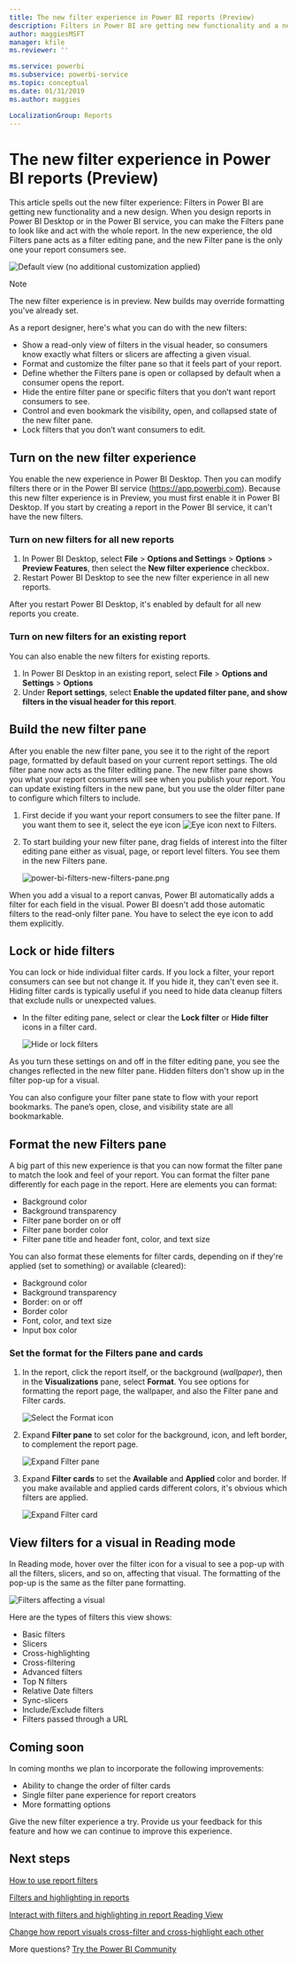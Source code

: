 ```yaml
---
title: The new filter experience in Power BI reports (Preview)
description: Filters in Power BI are getting new functionality and a new design. 
author: maggiesMSFT
manager: kfile
ms.reviewer: ''

ms.service: powerbi
ms.subservice: powerbi-service
ms.topic: conceptual
ms.date: 01/31/2019
ms.author: maggies

LocalizationGroup: Reports
---
```

# The new filter experience in Power BI reports (Preview)

This article spells out the new filter experience: Filters in Power BI are getting new functionality and a new design. When you design reports in Power BI Desktop or in the Power BI service, you can make the Filters pane to look like and act with the whole report. In the new experience, the old Filters pane acts as a filter editing pane, and the new Filter pane is the only one your report consumers see. 
 
![Default view (no additional customization applied)](media/power-bi-report-filter-preview/power-bi-filter-reading.png)

> [!NOTE]
> The new filter experience is in preview. New builds may override formatting you've already set.

As a report designer, here's what you can do with the new filters:

- Show a read-only view of filters in the visual header, so consumers know exactly what filters or slicers are affecting a given visual.
- Format and customize the filter pane so that it feels part of your report.
- Define whether the Filters pane is open or collapsed by default when a consumer opens the report.
- Hide the entire filter pane or specific filters that you don’t want report consumers to see.
- Control and even bookmark the visibility, open, and collapsed state of the new filter pane.
- Lock filters that you don’t want consumers to edit.

## Turn on the new filter experience 

You enable the new experience in Power BI Desktop. Then you can modify filters there or in the Power BI service (https://app.powerbi.com). Because this new filter experience is in Preview, you must first enable it in Power BI Desktop. If you start by creating a report in the Power BI service, it can't have the new filters.

### Turn on new filters for all new reports

1. In Power BI Desktop, select **File** > **Options and Settings** > **Options** > **Preview Features**, then select the **New filter experience** checkbox. 
2. Restart Power BI Desktop to see the new filter experience in all new reports.

After you restart Power BI Desktop, it's enabled by default for all new reports you create.  

### Turn on new filters for an existing report

You can also enable the new filters for existing reports.

1. In Power BI Desktop in an existing report, select **File** > **Options and Settings** > **Options**
2. Under **Report settings**, select **Enable the updated filter pane, and show filters in the visual header for this report**.

## Build the new filter pane

After you enable the new filter pane, you see it to the right of the report page, formatted by default based on your current report settings. The old filter pane now acts as the filter editing pane. The new filter pane shows you what your report consumers will see when you publish your report. You can update existing filters in the new pane, but you use the older filter pane to configure which filters to include.

1. First decide if you want your report consumers to see the filter pane. If you want them to see it, select the eye icon ![Eye icon](media/power-bi-report-filter-preview/power-bi-filter-off-eye-icon.png) next to Filters.

2. To start building your new filter pane, drag fields of interest into the filter editing pane either as visual, page, or report level filters. You see them in the new Filters pane.

    ![power-bi-filters-new-filters-pane.png](media/power-bi-report-filter-preview/power-bi-filters-new-filters-pane.png)

When you add a visual to a report canvas, Power BI automatically adds a filter for each field in the visual. Power BI doesn't add those automatic filters to the read-only filter pane. You have to select the eye icon to add them explicitly.

 
## Lock or hide filters

You can lock or hide individual filter cards. If you lock a filter, your report consumers can see but not change it. If you hide it, they can't even see it. Hiding filter cards is typically useful if you need to hide data cleanup filters that exclude nulls or unexpected values. 

- In the filter editing pane, select or clear the **Lock filter** or **Hide filter** icons in a filter card.

   ![Hide or lock filters](media/power-bi-report-filter-preview/power-bi-filter-hide-lock.gif)

As you turn these settings on and off in the filter editing pane, you see the changes reflected in the new filter pane. Hidden filters don't show up in the filter pop-up for a visual.

You can also configure your filter pane state to flow with your report bookmarks. The pane’s open, close, and visibility state are all bookmarkable.
 
## Format the new Filters pane

A big part of this new experience is that you can now format the filter pane to match the look and feel of your report. You can format the filter pane differently for each page in the report. Here are elements you can format: 

- Background color
- Background transparency
- Filter pane border on or off
- Filter pane border color
- Filter pane title and header font, color, and text size

You can also format these elements for filter cards, depending on if they're applied (set to something) or available (cleared): 

- Background color
- Background transparency
- Border: on or off
- Border color
- Font, color, and text size
- Input box color

### Set the format for the Filters pane and cards

1. In the report, click the report itself, or the background (*wallpaper*), then in the **Visualizations** pane, select **Format**. 
    You see options for formatting the report page, the wallpaper, and also the Filter pane and Filter cards.

    ![Select the Format icon](media/power-bi-report-filter-preview/power-bi-filter-format.png)    

1. Expand **Filter pane** to set color for the background, icon, and left border, to complement the report page.

    ![Expand Filter pane](media/power-bi-report-filter-preview/power-bi-filter-format-pane-font.png)

1. Expand **Filter cards** to set the **Available** and **Applied** color and border. If you make available and applied cards different colors, it's obvious which filters are applied. 
  
    ![Expand Filter card](media/power-bi-report-filter-preview/power-bi-filter-format-card-font.png)

## View filters for a visual in Reading mode

In Reading mode, hover over the filter icon for a visual to see a pop-up with all the filters, slicers, and so on, affecting that visual. The formatting of the pop-up is the same as the filter pane formatting. 

![Filters affecting a visual](media/power-bi-report-filter-preview/power-bi-filter-per-visual.png)

Here are the types of filters this view shows: 
- Basic filters
- Slicers
- Cross-highlighting 
- Cross-filtering
- Advanced filters
- Top N filters
- Relative Date filters
- Sync-slicers
- Include/Exclude filters
- Filters passed through a URL

## Coming soon

In coming months we plan to incorporate the following improvements:
- Ability to change the order of filter cards
- Single filter pane experience for report creators 
- More formatting options

Give the new filter experience a try. Provide us your feedback for this feature and how we can continue to improve this experience. 

## Next steps
[How to use report filters](consumer/end-user-report-filter.md)

[Filters and highlighting in reports](power-bi-reports-filters-and-highlighting.md)

[Interact with filters and highlighting in report Reading View](consumer/end-user-reading-view.md)

[Change how report visuals cross-filter and cross-highlight each other](consumer/end-user-interactions.md)

More questions? [Try the Power BI Community](http://community.powerbi.com/)

